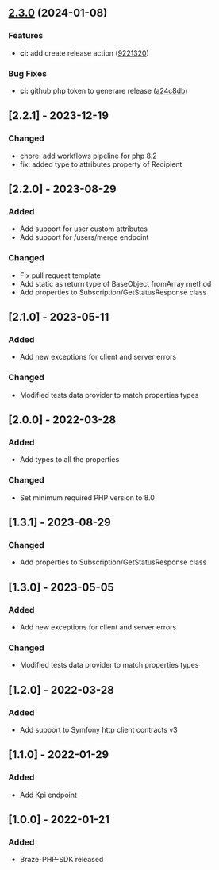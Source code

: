 ## [2.3.0](https://github.com/immobiliare/braze-php-sdk/compare/v2.2.1...v2.3.0) (2024-01-08)


### Features

* **ci:** add create release action ([9221320](https://github.com/immobiliare/braze-php-sdk/commit/9221320f12c784a3352ffdded96fdd0e95779561))


### Bug Fixes

* **ci:** github php token to generare release ([a24c8db](https://github.com/immobiliare/braze-php-sdk/commit/a24c8db67c54d868e5ab32bdcf2304d58b80b803))

## [2.2.1] - 2023-12-19

### Changed
- chore: add workflows pipeline for php 8.2 
- fix: added type to attributes property of Recipient


## [2.2.0] - 2023-08-29 

### Added
- Add support for user custom attributes
- Add support for /users/merge endpoint

### Changed
- Fix pull request template
- Add static as return type of BaseObject fromArray method
- Add properties to Subscription/GetStatusResponse class

## [2.1.0] - 2023-05-11 

### Added
- Add new exceptions for client and server errors

### Changed
- Modified tests data provider to match properties types

## [2.0.0] - 2022-03-28
### Added
- Add types to all the properties

### Changed
- Set minimum required PHP version to 8.0

## [1.3.1] - 2023-08-29
### Changed
- Add properties to Subscription/GetStatusResponse class

## [1.3.0] - 2023-05-05
### Added
- Add new exceptions for client and server errors

### Changed
- Modified tests data provider to match properties types

## [1.2.0] - 2022-03-28
### Added
- Add support to Symfony http client contracts v3

## [1.1.0] - 2022-01-29
### Added
- Add Kpi endpoint

## [1.0.0] - 2022-01-21
### Added
- Braze-PHP-SDK released
